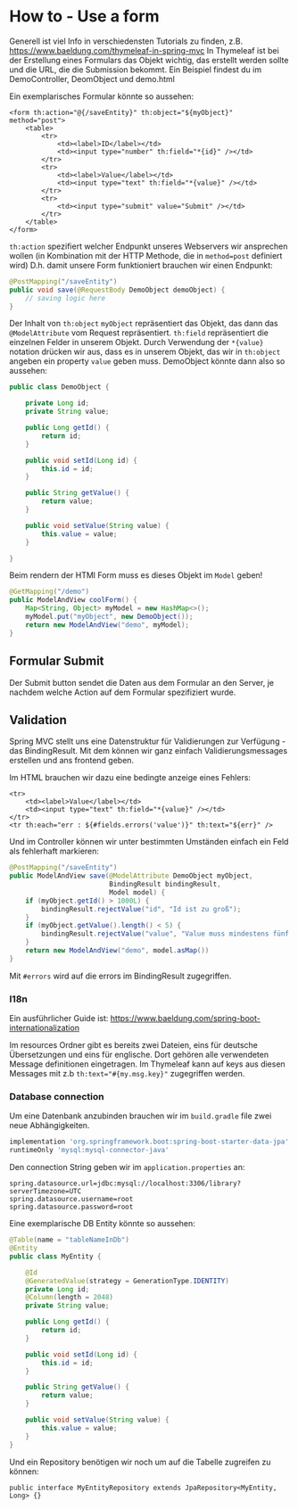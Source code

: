 # How to - Use a form 

Generell ist viel Info in verschiedensten Tutorials zu finden, z.B. https://www.baeldung.com/thymeleaf-in-spring-mvc
In Thymeleaf ist bei der Erstellung eines Formulars das Objekt wichtig, das erstellt werden sollte und die URL, die die Submission bekommt.
Ein Beispiel findest du im DemoController, DeomObject und demo.html

Ein exemplarisches Formular könnte so aussehen:
```xhtml
<form th:action="@{/saveEntity}" th:object="${myObject}" method="post">
    <table>
        <tr>
            <td><label>ID</label></td>
            <td><input type="number" th:field="*{id}" /></td>
        </tr>
        <tr>
            <td><label>Value</label></td>
            <td><input type="text" th:field="*{value}" /></td>
        </tr>
        <tr>
            <td><input type="submit" value="Submit" /></td>
        </tr>
    </table>
</form>
```
`th:action` spezifiert welcher Endpunkt unseres Webservers wir ansprechen wollen (in Kombination mit der HTTP Methode, die in `method=post` definiert wird)
D.h. damit unsere Form funktioniert brauchen wir einen Endpunkt: 
```java
@PostMapping("/saveEntity")
public void save(@RequestBody DemoObject demoObject) {
    // saving logic here
}
```

Der Inhalt von `th:object` `myObject` repräsentiert das Objekt, das dann das `@ModelAttribute` vom Request repräsentiert.
`th:field` repräsentiert die einzelnen Felder in unserem Objekt. Durch Verwendung der `*{value}` notation drücken wir aus, dass es in unserem Objekt, das wir in `th:object` angeben ein property `value` geben muss. 
DemoObject könnte dann also so aussehen:
```java 
public class DemoObject {

    private Long id;
    private String value;

    public Long getId() {
        return id;
    }

    public void setId(Long id) {
        this.id = id;
    }

    public String getValue() {
        return value;
    }

    public void setValue(String value) {
        this.value = value;
    }

}
```

Beim rendern der HTMl Form muss es dieses Objekt im `Model` geben!

```java
@GetMapping("/demo")
public ModelAndView coolForm() {
    Map<String, Object> myModel = new HashMap<>();
    myModel.put("myObject", new DemoObject());
    return new ModelAndView("demo", myModel);
}
```
## Formular Submit 

Der Submit button sendet die Daten aus dem Formular an den Server, je nachdem welche Action auf dem Formular spezifiziert wurde. 

## Validation 

Spring MVC stellt uns eine Datenstruktur für Validierungen zur Verfügung - das BindingResult. Mit dem können wir ganz einfach Validierungsmessages erstellen und ans frontend geben.

Im HTML brauchen wir dazu eine bedingte anzeige eines Fehlers: 
```xhtml
<tr>
    <td><label>Value</label></td>
    <td><input type="text" th:field="*{value}" /></td>
</tr>
<tr th:each="err : ${#fields.errors('value')}" th:text="${err}" />
```

Und im Controller können wir unter bestimmten Umständen einfach ein Feld als fehlerhaft markieren: 
```java
@PostMapping("/saveEntity")
public ModelAndView save(@ModelAttribute DemoObject myObject,
                         BindingResult bindingResult,
                         Model model) {
    if (myObject.getId() > 1000L) {
        bindingResult.rejectValue("id", "Id ist zu groß");
    }
    if (myObject.getValue().length() < 5) {
        bindingResult.rejectValue("value", "Value muss mindestens fünf Zeichen lang sein");
    }
    return new ModelAndView("demo", model.asMap())
}
```
Mit `#errors` wird auf die errors im BindingResult zugegriffen.

### I18n 

Ein ausführlicher Guide ist:
https://www.baeldung.com/spring-boot-internationalization

Im resources Ordner gibt es bereits zwei Dateien, eins für deutsche Übersetzungen und eins für englische. 
Dort gehören alle verwendeten Message definitionen eingetragen. Im Thymeleaf kann auf keys aus diesen Messages mit z.b `th:text="#{my.msg.key}"` zugegriffen werden.

### Database connection 

Um eine Datenbank anzubinden brauchen wir im `build.gradle` file zwei neue Abhängigkeiten.
```gradle
implementation 'org.springframework.boot:spring-boot-starter-data-jpa'
runtimeOnly 'mysql:mysql-connector-java'
```

Den connection String geben wir im `application.properties` an: 
```
spring.datasource.url=jdbc:mysql://localhost:3306/library?serverTimezone=UTC
spring.datasource.username=root
spring.datasource.password=root
```

Eine exemplarische DB Entity könnte so aussehen: 
```java 
@Table(name = "tableNameInDb")
@Entity
public class MyEntity {

    @Id
    @GeneratedValue(strategy = GenerationType.IDENTITY)
    private Long id;
    @Column(length = 2048)
    private String value;

    public Long getId() {
        return id;
    }

    public void setId(Long id) {
        this.id = id;
    }

    public String getValue() {
        return value;
    }

    public void setValue(String value) {
        this.value = value;
    }
}

```

Und ein Repository benötigen wir noch um auf die Tabelle zugreifen zu können: 
```
public interface MyEntityRepository extends JpaRepository<MyEntity, Long> {}
```